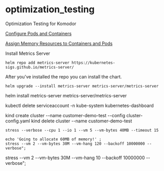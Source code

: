 # optimization_testing
Optimization Testing for Komodor

[Configure Pods and Containers
](https://kubernetes.io/docs/tasks/configure-pod-container/)

[Assign Memory Resources to Containers and Pods
](https://kubernetes.io/docs/tasks/configure-pod-container/assign-memory-resource/)

Install Metrics Server 
```
helm repo add metrics-server https://kubernetes-sigs.github.io/metrics-server/
```
After you've installed the repo you can install the chart.

```
helm upgrade --install metrics-server metrics-server/metrics-server
```

helm install metrics-server metrics-server/metrics-server

kubectl delete serviceaccount -n kube-system kubernetes-dashboard

kind create cluster --name customer-demo-test --config cluster-config.yaml
kind delete  cluster --name  customer-demo-test

```
stress --verbose --cpu 1 --io 1 --vm 5 --vm-bytes 40MB --timeout 15

echo 'Going to allocate 60MB of memory!' ;
stress --vm 2 --vm-bytes 30M --vm-hang 120 --backoff 10000000 --verbose";

```
stress --vm 2 --vm-bytes 30M --vm-hang 10 --backoff 10000000 --verbose";
